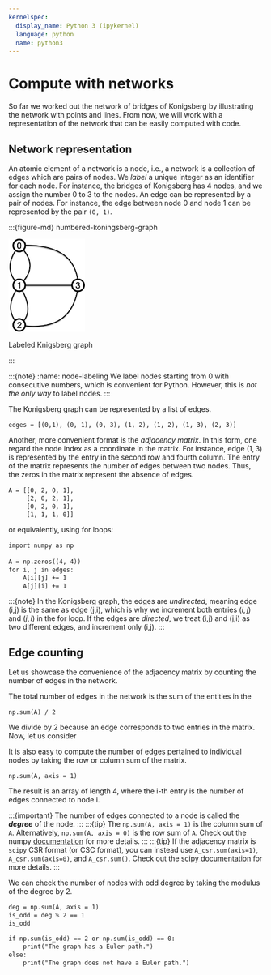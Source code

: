 ```yaml
---
kernelspec:
  display_name: Python 3 (ipykernel)
  language: python
  name: python3
---
```



# Compute with networks

So far we worked out the network of bridges of Konigsberg by illustrating the network with points and lines.
From now, we will work with a representation of the network that can be easily computed with code.

## Network representation

An atomic element of a network is a node, i.e., a network is a collection of edges which are pairs of nodes.
We *label* a unique integer as an identifier for each node. For instance, the bridges of Konigsberg has 4 nodes, and we assign the number 0 to 3 to the nodes. An edge can be represented by a pair of nodes. For instance, the edge between node 0 and node 1 can be represented by the pair `(0, 1)`.


:::{figure-md} numbered-koningsberg-graph

<img src= "../figs/labeled-koningsberg.jpg" width="30%">

Labeled Knigsberg graph

:::

:::{note}
:name: node-labeling
We label nodes starting from 0 with consecutive numbers, which is convenient for Python. However, this is *not the only way* to label nodes.
:::

The Konigsberg graph can be represented by a list of edges.

```{code-cell} python
edges = [(0,1), (0, 1), (0, 3), (1, 2), (1, 2), (1, 3), (2, 3)]
```

Another, more convenient format is the *adjacency matrix*.
In this form, one regard the node index as a coordinate in the matrix. For instance, edge $(1,3)$ is represented by the entry in the second row and fourth column. The entry of the matrix represents the number of edges between two nodes. Thus, the zeros in the matrix represent the absence of edges.

```{code-cell} ipython3
A = [[0, 2, 0, 1],
     [2, 0, 2, 1],
     [0, 2, 0, 1],
     [1, 1, 1, 0]]
```

or equivalently, using for loops:
```{code-cell} ipython3
import numpy as np

A = np.zeros((4, 4))
for i, j in edges:
    A[i][j] += 1
    A[j][i] += 1
```

:::{note}
In the Konigsberg graph, the edges are *undirected*, meaning edge (i,j) is the same as edge (j,i), which is why we increment both entries $(i,j)$ and $(j,i)$ in the for loop. If the edges are *directed*, we treat (i,j) and (j,i) as two different edges, and increment only (i,j).
:::

## Edge counting

Let us showcase the convenience of the adjacency matrix by counting the number of edges in the network.

The total number of edges in the network is the sum of the entities in the
```{code-cell} ipython3
np.sum(A) / 2
```
We divide by 2 because an edge corresponds to two entries in the matrix. Now, let us consider

It is also easy to compute the number of edges pertained to individual nodes by taking the row or column sum of the matrix.
```{code-cell} ipython3
np.sum(A, axis = 1)
```
The result is an array of length 4, where the i-th entry is the number of edges connected to node i.

:::{important}
The number of edges connected to a node is called the ***degree*** of the node.
:::
:::{tip}
The `np.sum(A, axis = 1)` is the column sum of `A`. Alternatively, `np.sum(A, axis = 0)` is the row sum of `A`.
Check out the numpy [documentation](https://numpy.org/doc/stable/reference/generated/numpy.sum.html) for more details.
:::
:::{tip}
If the adjacency matrix is `scipy` CSR format (or CSC format), you can instead use `A_csr.sum(axis=1)`, `A_csr.sum(axis=0)`, and `A_csr.sum()`.
Check out the [scipy documentation](https://docs.scipy.org/doc/scipy/reference/generated/scipy.sparse.csr_matrix.html#scipy.sparse.csr_matrix) for more details.
:::

We can check the number of nodes with odd degree by taking the modulus of the degree by 2.
```{code-cell} ipython3
deg = np.sum(A, axis = 1)
is_odd = deg % 2 == 1
is_odd
```
```{code-cell} ipython3
if np.sum(is_odd) == 2 or np.sum(is_odd) == 0:
    print("The graph has a Euler path.")
else:
    print("The graph does not have a Euler path.")
```

